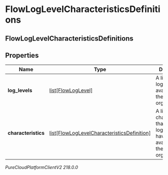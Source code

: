 # FlowLogLevelCharacteristicsDefinitions

## FlowLogLevelCharacteristicsDefinitions

## Properties

|Name | Type | Description | Notes|
|------------ | ------------- | ------------- | -------------|
| **log_levels** | [list[FlowLogLevel]](FlowLogLevel) | A list of flow log levels available to the organization. | [optional] |
| **characteristics** | [list[FlowLogLevelCharacteristicsDefinition]](FlowLogLevelCharacteristicsDefinition) | A list of characteristics that the loglevels will have that are available to the organization.. | [optional] |



_PureCloudPlatformClientV2 218.0.0_
